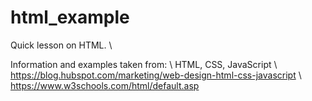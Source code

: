 # html_example
Quick lesson on HTML. \\

Information and examples taken from: \\
HTML, CSS, JavaScript \\
https://blog.hubspot.com/marketing/web-design-html-css-javascript \\
https://www.w3schools.com/html/default.asp
